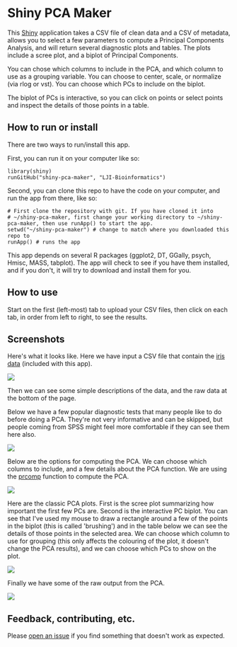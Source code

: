 # Shiny PCA Maker

This [Shiny](http://shiny.rstudio.com/) application takes a CSV file of clean data and a CSV of metadata, allows you to select a few parameters to compute a Principal Components Analysis, and will return several diagnostic plots and tables. The plots include a scree plot, and a biplot of Principal Components.

You can chose which columns to include in the PCA, and which column to use as a grouping variable. You can choose to center, scale, or normalize (via rlog or vst). You can choose which PCs to include on the biplot.

The biplot of PCs is interactive, so you can click on points or select points and inspect the details of those points in a table. 

## How to run or install

There are two ways to run/install this app.

First, you can run it on your computer like so:

```
library(shiny)
runGitHub("shiny-pca-maker", "LJI-Bioinformatics")

```

Second, you can clone this repo to have the code on your computer, and run the app from there, like so:

```
# First clone the repository with git. If you have cloned it into
# ~/shiny-pca-maker, first change your working directory to ~/shiny-pca-maker, then use runApp() to start the app.
setwd("~/shiny-pca-maker") # change to match where you downloaded this repo to
runApp() # runs the app 
```

This app depends on several R packages (ggplot2, DT, GGally, psych, Hmisc, MASS, tabplot). The app will check to see if you have them installed, and if you don't, it will try to download and install them for you.

## How to use

Start on the first (left-most) tab to upload your CSV files, then click on each tab, in order from left to right, to see the results.

## Screenshots

Here's what it looks like. Here we have input a CSV file that contain the [iris data](https://en.wikipedia.org/wiki/Iris_flower_data_set) (included with this app).

![](figures/001_input.png)   

Then we can see some simple descriptions of the data, and the raw data at the bottom of the page.   



Below we have a few popular diagnostic tests that many people like to do before doing a PCA. They're not very informative and can be skipped, but people coming from SPSS might feel more comfortable if they can see them here also. 

![](figures/004_diag.png)   

Below are the options for computing the PCA. We can choose which columns to include, and a few details about the PCA function. We are using the [prcomp](https://stat.ethz.ch/R-manual/R-devel/library/stats/html/prcomp.html) function to compute the PCA. 

![](figures/005_compute.png)    

Here are the classic PCA plots. First is the scree plot summarizing how important the first few PCs are. Second is the interactive PC biplot. You can see that I've used my mouse to draw a rectangle around a few of the points in the biplot (this is called 'brushing') and in the table below we can see the details of those points in the selected area. We can choose which column to use for grouping (this only affects the colouring of the plot, it doesn't change the PCA results), and we can choose which PCs to show on the plot. 

![](figures/006_pca_plots.png)

Finally we have some of the raw output from the PCA.

![](figures/007_pca_output.png)


## Feedback, contributing, etc.

Please [open an issue](https://github.com/LJI-Bioinformatics/Shiny-PCA-Maker/issues/new) if you find something that doesn't work as expected.